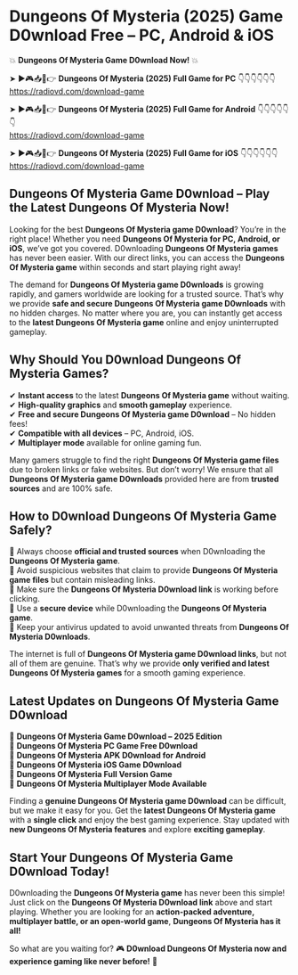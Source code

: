 # Dungeons Of Mysteria (2025) Game D0wnload Free – PC, Android & iOS

💥 **Dungeons Of Mysteria Game D0wnload Now!** 💥  

➤ ►🎮📥📱👉 **Dungeons Of Mysteria (2025) Full Game for PC** 👇👇👇👇👇👇  
https://radiovd.com/download-game  

➤ ►🎮📥📱👉 **Dungeons Of Mysteria (2025) Full Game for Android** 👇👇👇👇👇👇  
https://radiovd.com/download-game  

➤ ►🎮📥📱👉 **Dungeons Of Mysteria (2025) Full Game for iOS** 👇👇👇👇👇👇  
https://radiovd.com/download-game  

## Dungeons Of Mysteria Game D0wnload – Play the Latest Dungeons Of Mysteria Now!

Looking for the best **Dungeons Of Mysteria game D0wnload**? You’re in the right place! Whether you need **Dungeons Of Mysteria for PC, Android, or iOS**, we’ve got you covered. D0wnloading **Dungeons Of Mysteria games** has never been easier. With our direct links, you can access the **Dungeons Of Mysteria game** within seconds and start playing right away!  

The demand for **Dungeons Of Mysteria game D0wnloads** is growing rapidly, and gamers worldwide are looking for a trusted source. That’s why we provide **safe and secure Dungeons Of Mysteria game D0wnloads** with no hidden charges. No matter where you are, you can instantly get access to the **latest Dungeons Of Mysteria game** online and enjoy uninterrupted gameplay.  

## **Why Should You D0wnload Dungeons Of Mysteria Games?**  

✔ **Instant access** to the latest **Dungeons Of Mysteria game** without waiting.  
✔ **High-quality graphics** and **smooth gameplay** experience.  
✔ **Free and secure Dungeons Of Mysteria game D0wnload** – No hidden fees!  
✔ **Compatible with all devices** – PC, Android, iOS.  
✔ **Multiplayer mode** available for online gaming fun.  

Many gamers struggle to find the right **Dungeons Of Mysteria game files** due to broken links or fake websites. But don’t worry! We ensure that all **Dungeons Of Mysteria game D0wnloads** provided here are from **trusted sources** and are 100% safe.  

## **How to D0wnload Dungeons Of Mysteria Game Safely?**  

📌 Always choose **official and trusted sources** when D0wnloading the **Dungeons Of Mysteria game**.  
📌 Avoid suspicious websites that claim to provide **Dungeons Of Mysteria game files** but contain misleading links.  
📌 Make sure the **Dungeons Of Mysteria D0wnload link** is working before clicking.  
📌 Use a **secure device** while D0wnloading the **Dungeons Of Mysteria game**.  
📌 Keep your antivirus updated to avoid unwanted threats from **Dungeons Of Mysteria D0wnloads**.  

The internet is full of **Dungeons Of Mysteria game D0wnload links**, but not all of them are genuine. That’s why we provide **only verified and latest Dungeons Of Mysteria games** for a smooth gaming experience.  

## **Latest Updates on Dungeons Of Mysteria Game D0wnload**  

🔹 **Dungeons Of Mysteria Game D0wnload – 2025 Edition**  
🔹 **Dungeons Of Mysteria PC Game Free D0wnload**  
🔹 **Dungeons Of Mysteria APK D0wnload for Android**  
🔹 **Dungeons Of Mysteria iOS Game D0wnload**  
🔹 **Dungeons Of Mysteria Full Version Game**  
🔹 **Dungeons Of Mysteria Multiplayer Mode Available**  

Finding a **genuine Dungeons Of Mysteria game D0wnload** can be difficult, but we make it easy for you. Get the **latest Dungeons Of Mysteria game** with a **single click** and enjoy the best gaming experience. Stay updated with **new Dungeons Of Mysteria features** and explore **exciting gameplay**.  

## **Start Your Dungeons Of Mysteria Game D0wnload Today!**  

D0wnloading the **Dungeons Of Mysteria game** has never been this simple! Just click on the **Dungeons Of Mysteria D0wnload link** above and start playing. Whether you are looking for an **action-packed adventure, multiplayer battle, or an open-world game**, **Dungeons Of Mysteria has it all!**  

So what are you waiting for? 🎮 **D0wnload Dungeons Of Mysteria now and experience gaming like never before!** 🚀  